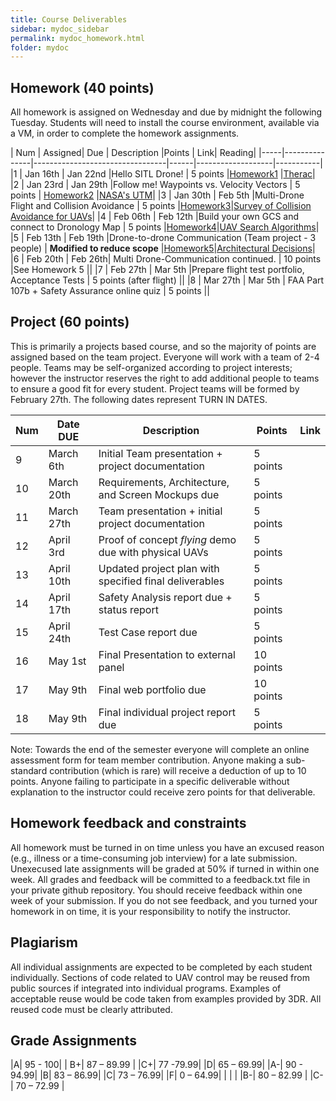 ```yaml
---
title: Course Deliverables
sidebar: mydoc_sidebar
permalink: mydoc_homework.html
folder: mydoc
---
```


## Homework (40 points)

All homework is assigned on Wednesday and due by midnight the following Tuesday.  Students will need to install
the course environment, available via a VM, in order to complete the homework assignments.

| Num | Assigned| Due | Description |Points | Link| Reading|
|-----|---------------|---------------------------------|------|-------------------|-----------|
|1 | Jan 16th | Jan 22nd |Hello SITL Drone! | 5 points |[Homework1](https://sarec-lab.github.io/sedrones/pdf/2019-Assignment1.pdf) |[Therac](https://drive.google.com/file/d/1eFU9zddbomDp_acTg6mUFz5MZUXngYAC/view?usp=sharing)|
|2 | Jan 23rd | Jan 29th |Follow me! Waypoints vs. Velocity Vectors | 5 points | [Homework2](https://sarec-lab.github.io/sedrones/pdf/2019-Assignment2.pdf) |[NASA's UTM](https://drive.google.com/file/d/17Rly2vbCawfGKaHWO3jznbrp4xPSNnHt/view?usp=sharing)|
|3 | Jan 30th | Feb 5th |Multi-Drone Flight and Collision Avoidance | 5 points |[Homework3](https://sarec-lab.github.io/sedrones/pdf/2019-Assignment3.pdf)|[Survey of Collision Avoidance for UAVs](https://arxiv.org/ftp/arxiv/papers/1508/1508.07723.pdf)|
|4 | Feb 06th | Feb 12th |Build your own GCS and connect to Dronology Map | 5 points |[Homework4](https://sarec-lab.github.io/sedrones/pdf/2019-Assignment4.pdf)|[UAV Search Algorithms](https://www.cs.ox.ac.uk/files/3198/submission_waharte.pdf)|
|5 | Feb 13th | Feb 19th |Drone-to-drone Communication (Team project - 3 people) | **Modified to reduce scope** |[Homework5](https://sarec-lab.github.io/sedrones/pdf/2019-Assignment5.pdf)|[Architectural Decisions](https://drive.google.com/file/d/17nSHYhRlOGzOrV3CNnLN4d6mWjXyOv28/view?usp=sharing)|
|6 | Feb 20th | Feb 26th| Multi Drone-Communication continued. | 10 points |See Homework 5 ||
|7 | Feb 27th | Mar 5th |Prepare flight test portfolio, Acceptance Tests | 5 points (after flight) ||
|8 | Mar 27th | Mar 5th | FAA Part 107b + Safety Assurance online quiz  | 5 points ||

## Project (60 points)
This is primarily a projects based course, and so the majority of points are assigned based on the team project.
Everyone will work with a team of 2-4 people. Teams may be self-organized according to project interests; however
the instructor reserves the right to add additional people to teams to ensure a good fit for every student.  Project
teams will be formed by February 27th.  The following dates represent TURN IN DATES.

| Num | Date DUE | Description | Points | Link|
|-----|---------------|---------------------------------|------|-------------------|
|9| March 6th | Initial Team presentation + project documentation | 5 points | |
|10| March 20th | Requirements, Architecture, and Screen Mockups due | 5 points | |
|11| March 27th| Team presentation + initial project documentation | 5 points | |
|12| April 3rd | Proof of concept *flying* demo due with physical UAVs | 5 points | |
|13| April 10th | Updated project plan with specified final deliverables | 5 points | |
|14| April 17th| Safety Analysis report due + status report | 5 points | |
|15| April 24th | Test Case report due | 5 points | |
|16| May 1st | Final Presentation to external panel | 10 points| |
|17| May 9th | Final web portfolio due | 10 points | |
|18| May 9th | Final individual project report due | 5 points | |

Note: Towards the end of the semester everyone will complete an online assessment form
for team member contribution.  Anyone making a sub-standard contribution (which is rare) will receive
a deduction of up to 10 points.  Anyone failing to participate in a specific deliverable without explanation
to the instructor could receive zero points for that deliverable.

## Homework feedback and constraints

All homework must be turned in on time unless you have an excused reason (e.g., illness or a time-consuming job
interview) for a late submission.  Unexecused late assignments will be graded at 50% if turned in within one week.
 All grades and feedback will be committed to a feedback.txt file in your private github repository.  You should receive feedback
within one week of your submission.  If you do not see feedback, and you turned your homework in on time, it is your responsibility
to notify the instructor.

## Plagiarism

All individual assignments are expected to be completed by each student individually. Sections of code related to UAV control
 may be reused from public sources if integrated into individual programs.  Examples of acceptable reuse would be code
 taken from examples provided by 3DR.  All reused code must be clearly attributed.  

## Grade Assignments

|A| 95 - 100| | B+|	87 – 89.99 | |C+|	77 -79.99| |D|	65 – 69.99|
|A-|	90 - 94.99| |B|	83 – 86.99| |C|	73 – 76.99| |F| 0 – 64.99|
|  |  | |B-| 80 – 82.99	| |C-|	70 – 72.99	|



